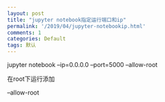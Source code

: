 ```yaml
---
layout: post
title: "jupyter notebook指定运行端口和ip"
permalink: '/2019/04/jupyter-notebookip.html'
comments: 1
categories: Default
tags: 默认
---
```

jupyter notebook –ip=0.0.0.0 –port=5000 –allow-root

在root下运行添加

–allow-root

&nbsp;&nbsp;